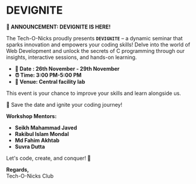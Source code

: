 # DEVIGNITE 
**📢 ANNOUNCEMENT: DEVIGNITE IS HERE!**

The Tech-O-Nicks proudly presents **`DEVIGNITE`** – a dynamic seminar that sparks innovation and empowers your coding skills!
Delve into the world of Web Development and unlock the secrets of C programming through our insights, interactive sessions, and hands-on learning.

* **📅 Date : 26th November - 29th November** 
* **⏰ Time: 3:00 PM-5:00 PM** 
* **📍 Venue: Central facility lab** 

This event is your chance to improve your skills and learn alongside us.

🔗 Save the date and ignite your coding journey!

**Workshop Mentors:**

 * **Seikh Mahammad Javed** 
 * **Rakibul Islam Mondal** 
 * **Md Fahim Akhtab** 
 * **Suvra Dutta** 

Let's code, create, and conquer! 🚀

 **Regards,** <br>
 Tech-O-Nicks Club